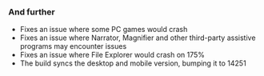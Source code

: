 ### And further
- Fixes an issue where some PC games would crash
- Fixes an issue where Narrator, Magnifier and other third-party assistive programs may encounter issues
- Fixes an issue where File Explorer would crash on 175%
- The build syncs the desktop and mobile version, bumping it to 14251
